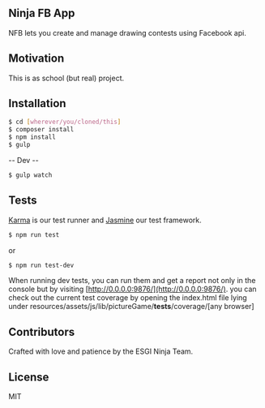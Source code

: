 ## Ninja FB App

NFB lets you create and manage drawing contests using Facebook api.

<!-- ## Code Example

Show what the library does as concisely as possible, developers should be able to figure out **how** your project solves their problem by looking at the code example. Make sure the API you are showing off is obvious, and that your code is short and concise. -->

## Motivation

This is as school (but real) project.

## Installation

```sh
$ cd [wherever/you/cloned/this]
$ composer install
$ npm install
$ gulp
```

-- Dev --
```sh
$ gulp watch
```

## Tests

[Karma](https://github.com/karma-runner/karma) is our test runner and [Jasmine](https://jasmine.github.io/) our test framework.

```sh
$ npm run test
```
or
```sh
$ npm run test-dev
```

When running dev tests, you can run them and get a report not only in the console but by visiting [http://0.0.0.0:9876/](http://0.0.0.0:9876/).
you can check out the current test coverage by opening the index.html file lying under
    resources/assets/js/lib/pictureGame/__tests__/coverage/[any browser]

## Contributors

Crafted with love and patience by the ESGI Ninja Team.

## License

MIT
